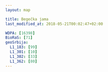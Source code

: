 ```yaml
---
layout: map

title: Begečka jama
last_modified_at: 2018-05-21T00:02:47+02:00

WDPA: [16398]
BioRaS: [71]
geoSrbija:
  L1_183: [99]
  L1_301: [10]
  L1_302: [33]
  L1_362: [80]
---
```

